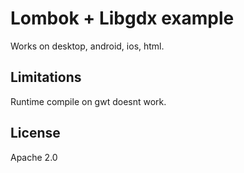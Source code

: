 # Lombok + Libgdx example

Works on desktop, android, ios, html.

## Limitations

Runtime compile on gwt doesnt work. 


## License

Apache 2.0
